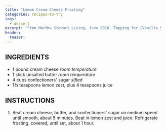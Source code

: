 ```yaml
---
title: "Lemon Cream Cheese Frosting"
categories: recipes-to-try
tags: 
  - dessert
excerpt: "From Martha Stewart Living, June 2016. Topping for [Vanilla Sheet Cake](!SITE_URL!/vanilla-sheet-cake/)."
header:
  teaser: 
---
```


## INGREDIENTS
*  1 pound cream cheese *room temperature*
*  1 stick unsalted butter *room temperature*
*  4 cups confectioners' sugar *sifted*
*  1¾ teaspoons lemon zest, plus 4 teaspoons juice

## INSTRUCTIONS
1. Beat cream cheese, butter, and confectioners' sugar on medium speed until smooth, about 5 minutes. Beat in lemon zest and juice. Refrigerate frosting, covered, until set, about 1 hour.

